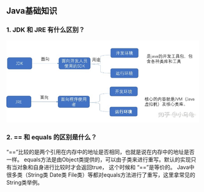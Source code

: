 ## Java基础知识
### 1. JDK 和 JRE 有什么区别？
![es-index-type-mapping-document-field](./images/java1.jpg)
### 2. == 和 equals 的区别是什么？
“==”比较的是两个引用在内存中的地址是否相同，也就是说在内存中的地址是否一样。
equals方法是由Object类提供的，可以由子类来进行重写。默认的实现只有当对象和自身进行比较时才会返回true， 这个时候和 “==”是等价的。
Java中很多类（String类 Date类 File类）等都对equals方法进行了重写，这里拿常见的String类举例。